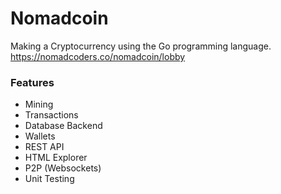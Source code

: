 # Nomadcoin

Making a Cryptocurrency using the Go programming language.  
https://nomadcoders.co/nomadcoin/lobby

### Features

* Mining
* Transactions
* Database Backend
* Wallets
* REST API
* HTML Explorer
* P2P (Websockets)
* Unit Testing